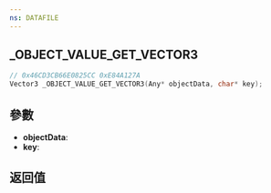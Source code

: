 ```yaml
---
ns: DATAFILE
---
```

## _OBJECT_VALUE_GET_VECTOR3

```c
// 0x46CD3CB66E0825CC 0xE84A127A
Vector3 _OBJECT_VALUE_GET_VECTOR3(Any* objectData, char* key);
```


## 參數
* **objectData**: 
* **key**: 

## 返回值
